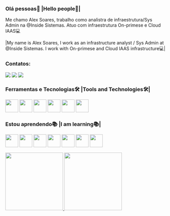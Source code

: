 ### Olá pessoas🤝 |Hello people🤝|

Me chamo Alex Soares, trabalho como analistra de infraestrutura/Sys Admin na @Inside Sistemas. Atuo com infraestrutura On-primese e Cloud IAAS💻

|My name is Alex Soares, I work as an infrastructure analyst / Sys Admin at @Inside Sistemas. I work with On-primese and Cloud IAAS infrastructure💻|

### Contatos:

<div>
<a href="https://www.linkedin.com/in/alex-alves-soares-96831a1a6/" target="_blank"><img src="https://img.shields.io/badge/-LinkedIn-%230077B5?style=for-the-    badge&logo=linkedin&logoColor=white" target="_blank"></a>   
<a href="https://instagram.com/seu-usuário-instagram-aqui" target="_blank"><img src="https://img.shields.io/badge/-Instagram-%23E4405F?style=for-the-badge&logo=instagram&logoColor=white" target="_blank"></a>
<a href = "alealvessoares28@gmail.com"><img src="https://img.shields.io/badge/Gmail-D14836?style=for-the-badge&logo=gmail&logoColor=white" target="_blank"></a>
</div>

### Ferramentas e Tecnologias🛠 |Tools and Technologies🛠|
<p float="left">
 <img src="https://cdn.jsdelivr.net/gh/devicons/devicon/icons/git/git-original.svg" width="40" height="40"/>
 <img src="https://cdn.jsdelivr.net/gh/devicons/devicon/icons/gitlab/gitlab-original.svg" width="40" height="40"/>
 <img src="https://img.icons8.com/ios-glyphs/30/ffffff/github.png" width="40" height="40"/>
 <img src="https://img.icons8.com/color/48/000000/microsoft-sql-server.png" width="40" height="40"/>
 <img src="https://cdn.jsdelivr.net/gh/devicons/devicon/icons/html5/html5-original.svg" width="40" height="40" />
 <img src="https://cdn.jsdelivr.net/gh/devicons/devicon/icons/css3/css3-original.svg" width="40" height="40"/>
</p>


### Estou aprendendo📚 |I am learning📚|
<p float="left">
 <img src="https://cdn.jsdelivr.net/gh/devicons/devicon/icons/vagrant/vagrant-original.svg" width="40" height="40"/>
 <img src="https://img.icons8.com/fluency/48/000000/ansible.png" width="40" height="40"/>
 <img src="https://cdn.jsdelivr.net/gh/devicons/devicon/icons/googlecloud/googlecloud-original.svg" width="40" height="40"/>
 <img src="https://cdn.jsdelivr.net/gh/devicons/devicon/icons/docker/docker-original.svg" width="40" height="40"/>
 <img src="https://cdn.jsdelivr.net/gh/devicons/devicon/icons/kubernetes/kubernetes-plain.svg" width="40" height="40" />
 <img src="https://cdn.jsdelivr.net/gh/devicons/devicon/icons/amazonwebservices/amazonwebservices-original.svg" width="40" height="40"/>
 <img src="https://img.icons8.com/color/48/000000/terraform.png"width="40" height="40"/>
</p>

<div>
 <a href="https://github.com/So4resAlex">
 <img height="180em" src="https://github-readme-stats.vercel.app/api/top-langs/?username=So4resAlex&layout=compact&langs_count=7&theme=dracula"/>
 <img height="180em" src="https://github-readme-stats.vercel.app/api?username=So4resAlex&show_icons=true&theme=dracula&include_all_commits=true&count_private=true"/>
</div>
